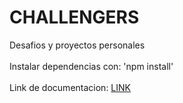 # CHALLENGERS
Desafios y proyectos personales <br><br>
Instalar dependencias con: 'npm install' <br><br>
Link de documentacion: <a href='https://documenter.getpostman.com/view/21713862/2s83f5ktiB'>LINK</a>

